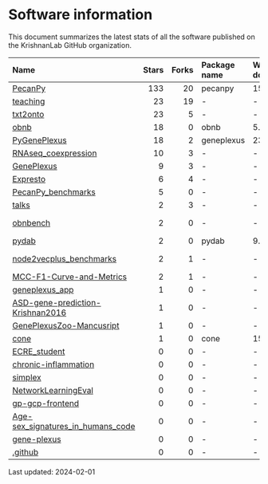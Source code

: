 # Software information

This document summarizes the latest stats of all the software published on the
KrishnanLab GitHub organization.

| Name                                                                                                  |   Stars |   Forks | Package name   | Weekly downloads   | Monthly downloads   | Zenodo                                                                                                                                                                                                             |
|:------------------------------------------------------------------------------------------------------|--------:|--------:|:---------------|:-------------------|:--------------------|:-------------------------------------------------------------------------------------------------------------------------------------------------------------------------------------------------------------------|
| [PecanPy](https://github.com/krishnanlab/PecanPy)                                                     |     133 |      20 | pecanpy        | 157.0              | 617.0               | [![DOI](https://zenodo.org/badge/DOI/10.5281/zenodo.6386437.svg)](https://doi.org/10.5281/zenodo.6386437)                                                                                                          |
| [teaching](https://github.com/krishnanlab/teaching)                                                   |      23 |      19 | -              | -                  | -                   | -                                                                                                                                                                                                                  |
| [txt2onto](https://github.com/krishnanlab/txt2onto)                                                   |      23 |       5 | -              | -                  | -                   | -                                                                                                                                                                                                                  |
| [obnb](https://github.com/krishnanlab/obnb)                                                           |      18 |       0 | obnb           | 5.0                | 22.0                | -                                                                                                                                                                                                                  |
| [PyGenePlexus](https://github.com/krishnanlab/PyGenePlexus)                                           |      18 |       2 | geneplexus     | 23.0               | 126.0               | [![DOI](https://zenodo.org/badge/DOI/10.5281/zenodo.6383205.svg)](https://doi.org/10.5281/zenodo.6383205)                                                                                                          |
| [RNAseq_coexpression](https://github.com/krishnanlab/RNAseq_coexpression)                             |      10 |       3 | -              | -                  | -                   | -                                                                                                                                                                                                                  |
| [GenePlexus](https://github.com/krishnanlab/GenePlexus)                                               |       9 |       3 | -              | -                  | -                   | -                                                                                                                                                                                                                  |
| [Expresto](https://github.com/krishnanlab/Expresto)                                                   |       6 |       4 | -              | -                  | -                   | -                                                                                                                                                                                                                  |
| [PecanPy_benchmarks](https://github.com/krishnanlab/PecanPy_benchmarks)                               |       5 |       0 | -              | -                  | -                   | -                                                                                                                                                                                                                  |
| [talks](https://github.com/krishnanlab/talks)                                                         |       2 |       3 | -              | -                  | -                   | -                                                                                                                                                                                                                  |
| [obnbench](https://github.com/krishnanlab/obnbench)                                                   |       2 |       0 | -              | -                  | -                   | [![DOI](https://zenodo.org/badge/DOI/10.5281/zenodo.8048305.svg)](https://doi.org/10.5281/zenodo.8048305)[![DOI](https://zenodo.org/badge/DOI/10.5281/zenodo.8045270.svg)](https://doi.org/10.5281/zenodo.8045270) |
| [pydab](https://github.com/krishnanlab/pydab)                                                         |       2 |       0 | pydab          | 9.0                | 39.0                | -                                                                                                                                                                                                                  |
| [node2vecplus_benchmarks](https://github.com/krishnanlab/node2vecplus_benchmarks)                     |       2 |       1 | -              | -                  | -                   | [![DOI](https://zenodo.org/badge/DOI/10.5281/zenodo.7573612.svg)](https://doi.org/10.5281/zenodo.7573612)[![DOI](https://zenodo.org/badge/DOI/10.5281/zenodo.7007164.svg)](https://doi.org/10.5281/zenodo.7007164) |
| [MCC-F1-Curve-and-Metrics](https://github.com/krishnanlab/MCC-F1-Curve-and-Metrics)                   |       2 |       1 | -              | -                  | -                   | -                                                                                                                                                                                                                  |
| [geneplexus_app](https://github.com/krishnanlab/geneplexus_app)                                       |       1 |       0 | -              | -                  | -                   | -                                                                                                                                                                                                                  |
| [ASD-gene-prediction-Krishnan2016](https://github.com/krishnanlab/ASD-gene-prediction-Krishnan2016)   |       1 |       0 | -              | -                  | -                   | -                                                                                                                                                                                                                  |
| [GenePlexusZoo-Mancusript](https://github.com/krishnanlab/GenePlexusZoo-Mancusript)                   |       1 |       0 | -              | -                  | -                   | -                                                                                                                                                                                                                  |
| [cone](https://github.com/krishnanlab/cone)                                                           |       1 |       0 | cone           | 15.0               | 42.0                | -                                                                                                                                                                                                                  |
| [ECRE_student](https://github.com/krishnanlab/ECRE_student)                                           |       0 |       0 | -              | -                  | -                   | -                                                                                                                                                                                                                  |
| [chronic-inflammation](https://github.com/krishnanlab/chronic-inflammation)                           |       0 |       0 | -              | -                  | -                   | -                                                                                                                                                                                                                  |
| [simplex](https://github.com/krishnanlab/simplex)                                                     |       0 |       0 | -              | -                  | -                   | -                                                                                                                                                                                                                  |
| [NetworkLearningEval](https://github.com/krishnanlab/NetworkLearningEval)                             |       0 |       0 | -              | -                  | -                   | -                                                                                                                                                                                                                  |
| [gp-gcp-frontend](https://github.com/krishnanlab/gp-gcp-frontend)                                     |       0 |       0 | -              | -                  | -                   | -                                                                                                                                                                                                                  |
| [Age-sex_signatures_in_humans_code](https://github.com/krishnanlab/Age-sex_signatures_in_humans_code) |       0 |       0 | -              | -                  | -                   | -                                                                                                                                                                                                                  |
| [gene-plexus](https://github.com/krishnanlab/gene-plexus)                                             |       0 |       0 | -              | -                  | -                   | -                                                                                                                                                                                                                  |
| [.github](https://github.com/krishnanlab/.github)                                                     |       0 |       0 | -              | -                  | -                   | -                                                                                                                                                                                                                  |

Last updated: 2024-02-01